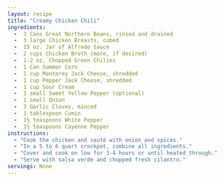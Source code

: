 ```yaml
---
layout: recipe
title: "Creamy Chicken Chili"
ingredients:
  -  3 Cans Great Northern Beans, rinsed and drained
  -  3 large Chicken Breasts, cubed
  -  15 oz. Jar of Alfredo Sauce
  -  2 cups Chicken Broth (more, if desired)
  -  1-2 oz. Chopped Green Chilies
  -  1 Can Summer Corn
  -  1 cup Monterey Jack Cheese, shredded
  -  1 cup Pepper Jack Cheese, shredded
  -  1 cup Sour Cream
  -  1 small Sweet Yellow Pepper (optional)
  -  1 small Onion
  -  3 Garlic Cloves, minced
  -  1 tablespoon Cumin
  -  1½ teaspoons White Pepper
  -  1½ teaspoons Cayenne Pepper
instructions:
  - "Cook the chicken and sauté with onion and spices."
  - "In a 5 to 6 quart crockpot, combine all ingredients."
  - "Cover and cook on low for 3-4 hours or until heated through."
  - "Serve with salsa verde and chopped fresh cilantro."
servings: None
---
```





